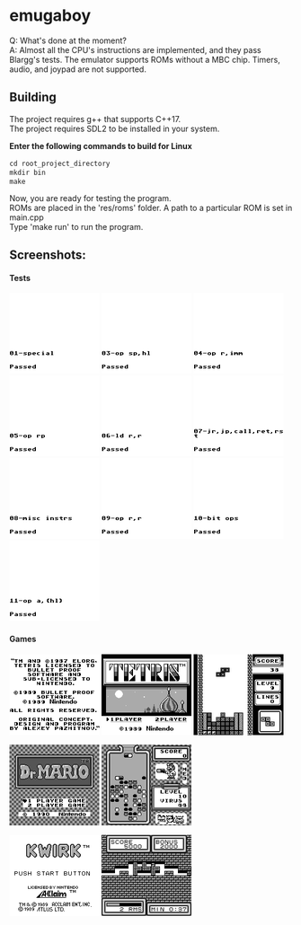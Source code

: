 # emugaboy

Q: What's done at the moment?  
A: Almost all the CPU's instructions are implemented, and they pass Blargg's tests. The emulator supports ROMs without a MBC chip. Timers, audio, and joypad are not supported.

## Building
The project requires g++ that supports C++17.  
The project requires SDL2 to be installed in your system.

**Enter the following commands to build for Linux**
```
cd root_project_directory
mkdir bin
make
```

Now, you are ready for testing the program.  
ROMs are placed in the 'res/roms' folder. A path to a particular ROM is set in main.cpp  
Type 'make run' to run the program.

## Screenshots:
#### Tests
![alt tag](/res/images/cpu_tests/01-special.png)
![alt tag](/res/images/cpu_tests/03-op_sp,hl.png)
![alt tag](/res/images/cpu_tests/04-op_r,imm.png)
![alt tag](/res/images/cpu_tests/05-op_rp.png)
![alt tag](/res/images/cpu_tests/06-ld_r,r.png)
![alt tag](/res/images/cpu_tests/07-jr,jp,call,ret,rst.png)
![alt tag](/res/images/cpu_tests/08-misc_instrs.png)
![alt tag](/res/images/cpu_tests/09-op_r,r.png)
![alt tag](/res/images/cpu_tests/10-bit_ops.png)
![alt tag](/res/images/cpu_tests/11-op_a,hl.png)
#### Games
![alt tag](/res/images/tetris/example_1.png)
![alt tag](/res/images/tetris/example_2.png)
![alt tag](/res/images/tetris/example_3.png)

![alt tag](/res/images/dr_mario/example_1.png)
![alt tag](/res/images/dr_mario/example_2.png)

![alt tag](/res/images/kwirk/example_1.png)
![alt tag](/res/images/kwirk/example_2.png)

